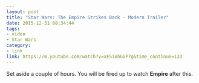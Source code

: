 ```yaml
---
layout: post
title: "Star Wars: The Empire Strikes Back - Modern Trailer"
date: 2015-12-31 08:34:44
tags:
- video
- Star Wars
category:
- link
link: https://m.youtube.com/watch?v=xESiohGGP7g&time_continue=133
---
```


Set aside a couple of hours. You will be fired up to watch **Empire** after this.